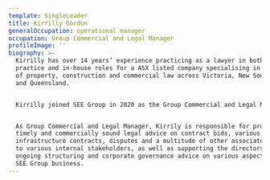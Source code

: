 ```yaml
---
template: SingleLeader
title: Kirrilly Gordon
generalOccupation: operational manager
occupation: Group Commercial and Legal Manager
profileImage: ''
biography: >-
  Kirrilly has over 14 years’ experience practicing as a lawyer in both private
  practice and in-house roles for a ASX listed company specialising in the areas
  of property, construction and commercial law across Victoria, New South Wales
  and Queensland.


  Kirrilly joined SEE Group in 2020 as the Group Commercial and Legal Manager.


  As Group Commercial and Legal Manager, Kirrily is responsible for providing
  timely and commercially sound legal advice on contract bids, various urban and
  infrastructure contracts, disputes and a multitude of other associated matters
  to various internal stakeholders, as well as supporting the directors with
  ongoing structuring and corporate governance advice on various aspects of the
  SEE Group business.
---
```


